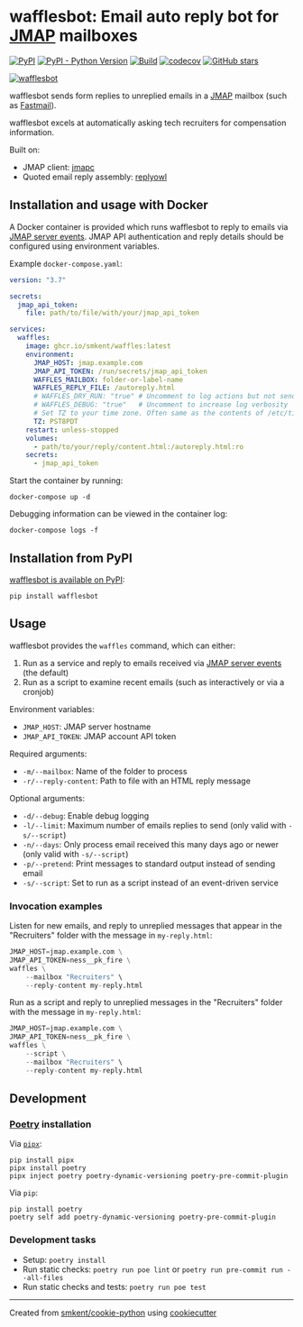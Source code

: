 # wafflesbot: Email auto reply bot for [JMAP][jmap] mailboxes

[![PyPI](https://img.shields.io/pypi/v/wafflesbot)][pypi]
[![PyPI - Python Version](https://img.shields.io/pypi/pyversions/wafflesbot)][pypi]
[![Build](https://img.shields.io/github/checks-status/smkent/waffles/main?label=build)][gh-actions]
[![codecov](https://codecov.io/gh/smkent/waffles/branch/main/graph/badge.svg)][codecov]
[![GitHub stars](https://img.shields.io/github/stars/smkent/waffles?style=social)][repo]

[![wafflesbot][logo]](#)

wafflesbot sends form replies to unreplied emails in a [JMAP][jmap] mailbox
(such as [Fastmail][fastmail]).

wafflesbot excels at automatically asking tech recruiters for compensation
information.

Built on:
* JMAP client: [jmapc][jmapc]
* Quoted email reply assembly: [replyowl][replyowl]

## Installation and usage with Docker

A Docker container is provided which runs wafflesbot to reply to emails via
[JMAP server events][jmap-event-source]. JMAP API authentication and reply
details should be configured using environment variables.

Example `docker-compose.yaml`:

```yaml
version: "3.7"

secrets:
  jmap_api_token:
    file: path/to/file/with/your/jmap_api_token

services:
  waffles:
    image: ghcr.io/smkent/waffles:latest
    environment:
      JMAP_HOST: jmap.example.com
      JMAP_API_TOKEN: /run/secrets/jmap_api_token
      WAFFLES_MAILBOX: folder-or-label-name
      WAFFLES_REPLY_FILE: /autoreply.html
      # WAFFLES_DRY_RUN: "true" # Uncomment to log actions but not send email
      # WAFFLES_DEBUG: "true"   # Uncomment to increase log verbosity
      # Set TZ to your time zone. Often same as the contents of /etc/timezone.
      TZ: PST8PDT
    restart: unless-stopped
    volumes:
      - path/to/your/reply/content.html:/autoreply.html:ro
    secrets:
      - jmap_api_token
```

Start the container by running:

```console
docker-compose up -d
```

Debugging information can be viewed in the container log:

```console
docker-compose logs -f
```

## Installation from PyPI

[wafflesbot is available on PyPI][pypi]:

```console
pip install wafflesbot
```

## Usage

wafflesbot provides the `waffles` command, which can either:
1. Run as a service and reply to emails received via [JMAP server
   events][jmap-event-source] (the default)
2. Run as a script to examine recent emails (such as interactively or via a
   cronjob)

Environment variables:
* `JMAP_HOST`: JMAP server hostname
* `JMAP_API_TOKEN`: JMAP account API token

Required arguments:
* `-m/--mailbox`: Name of the folder to process
* `-r/--reply-content`: Path to file with an HTML reply message

Optional arguments:
* `-d/--debug`: Enable debug logging
* `-l/--limit`: Maximum number of emails replies to send (only valid with
  `-s/--script`)
* `-n/--days`: Only process email received this many days ago or newer (only
  valid with `-s/--script`)
* `-p/--pretend`: Print messages to standard output instead of sending email
* `-s/--script`: Set to run as a script instead of an event-driven service

### Invocation examples

Listen for new emails, and reply to unreplied messages that appear in the
"Recruiters" folder with the message in `my-reply.html`:

```py
JMAP_HOST=jmap.example.com \
JMAP_API_TOKEN=ness__pk_fire \
waffles \
    --mailbox "Recruiters" \
    --reply-content my-reply.html
```

Run as a script and reply to unreplied messages in the "Recruiters" folder with
the message in `my-reply.html`:

```py
JMAP_HOST=jmap.example.com \
JMAP_API_TOKEN=ness__pk_fire \
waffles \
    --script \
    --mailbox "Recruiters" \
    --reply-content my-reply.html
```

## Development

### [Poetry][poetry] installation

Via [`pipx`][pipx]:

```console
pip install pipx
pipx install poetry
pipx inject poetry poetry-dynamic-versioning poetry-pre-commit-plugin
```

Via `pip`:

```console
pip install poetry
poetry self add poetry-dynamic-versioning poetry-pre-commit-plugin
```

### Development tasks

* Setup: `poetry install`
* Run static checks: `poetry run poe lint` or
  `poetry run pre-commit run --all-files`
* Run static checks and tests: `poetry run poe test`

---

Created from [smkent/cookie-python][cookie-python] using
[cookiecutter][cookiecutter]

[codecov]: https://codecov.io/gh/smkent/waffles
[cookie-python]: https://github.com/smkent/cookie-python
[cookiecutter]: https://github.com/cookiecutter/cookiecutter
[fastmail]: https://fastmail.com
[gh-actions]: https://github.com/smkent/waffles/actions?query=branch%3Amain
[jmap]: https://jmap.io
[jmap-event-source]: https://jmap.io/spec-core.html#event-source
[jmapc]: https://github.com/smkent/jmapc
[logo]: https://raw.github.com/smkent/waffles/main/img/waffles.png
[pipx]: https://pypa.github.io/pipx/
[poetry]: https://python-poetry.org/docs/#installation
[pypi]: https://pypi.org/project/wafflesbot/
[replyowl]: https://github.com/smkent/replyowl
[repo]: https://github.com/smkent/waffles
